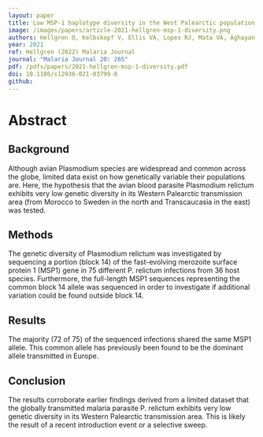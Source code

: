 ```yaml
---
layout: paper
title: Low MSP-1 haplotype diversity in the West Palearctic population of the avian malaria parasite Plasmodium relictum
image: /images/papers/article-2021-hellgren-msp-1-diversity.png
authors: Hellgren O, Kelbskopf V, Ellis VA, Lopes RJ, Mata VA, Aghayan SA, Drovetski SV.
year: 2021
ref: Hellgren (2022) Malaria Journal
journal: "Malaria Journal 20: 265"
pdf: /pdfs/papers/2021-hellgren-msp-1-diversity.pdf
doi: 10.1186/s12936-021-03799-8
github: 
---
```


# Abstract
## Background
Although avian Plasmodium species are widespread and common across the globe, limited data exist on how genetically variable their populations are. Here, the hypothesis that the avian blood parasite Plasmodium relictum exhibits very low genetic diversity in its Western Palearctic transmission area (from Morocco to Sweden in the north and Transcaucasia in the east) was tested.
## Methods
The genetic diversity of Plasmodium relictum was investigated by sequencing a portion (block 14) of the fast-evolving merozoite surface protein 1 (MSP1) gene in 75 different P. relictum infections from 36 host species. Furthermore, the full-length MSP1 sequences representing the common block 14 allele was sequenced in order to investigate if additional variation could be found outside block 14.
## Results
The majority (72 of 75) of the sequenced infections shared the same MSP1 allele. This common allele has previously been found to be the dominant allele transmitted in Europe.
## Conclusion
The results corroborate earlier findings derived from a limited dataset that the globally transmitted malaria parasite P. relictum exhibits very low genetic diversity in its Western Palearctic transmission area. This is likely the result of a recent introduction event or a selective sweep.
